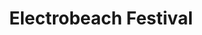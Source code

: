 ---
title: Electrobeach Festival
categories:
- radio
- digital
- press
tags:
- festival
position: 2
image: 
is-featured: 
is-front: 
website:
facebook: https://www.facebook.com/electrobeach
twitter:
instagram:
spotify:
soundcloud:
youtube:
apple:
layout: client
---